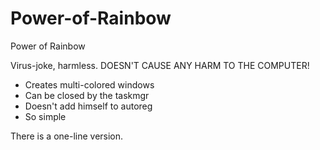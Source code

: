 # Power-of-Rainbow
Power of Rainbow

Virus-joke, harmless.
DOESN'T CAUSE ANY HARM TO THE COMPUTER!

- Creates multi-colored windows
- Can be closed by the taskmgr
- Doesn't add himself to autoreg 
- So simple

There is a one-line version.
